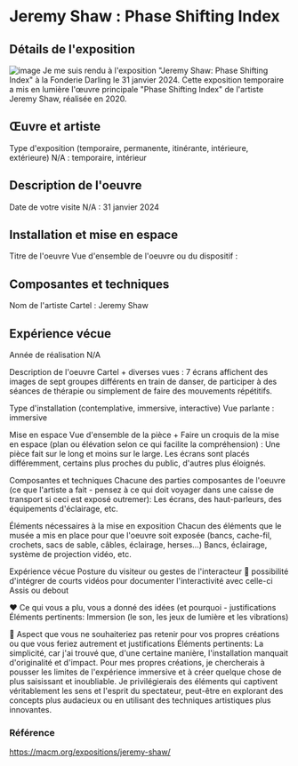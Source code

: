 # Jeremy Shaw : Phase Shifting Index

## Détails de l'exposition
![image](https://github.com/Sabrina2828/H24_V11_inspirations_GAGNE/assets/142918317/dca99134-afd3-423a-b37e-dab1225a7895)
Je me suis rendu à l'exposition "Jeremy Shaw: Phase Shifting Index" à la Fonderie Darling le 31 janvier 2024. Cette exposition temporaire a mis en lumière l'œuvre principale "Phase Shifting Index" de l'artiste Jeremy Shaw, réalisée en 2020.

## Œuvre et artiste
Type d'exposition (temporaire, permanente, itinérante, intérieure, extérieure)	N/A : 
temporaire, intérieur

## Description de l'oeuvre
Date de votre visite	N/A : 
31 janvier 2024

## Installation et mise en espace
Titre de l'oeuvre	Vue d'ensemble de l'oeuvre ou du dispositif :

## Composantes et techniques
Nom de l'artiste	Cartel :
Jeremy Shaw

## Expérience vécue
Année de réalisation	N/A

Description de l'oeuvre	Cartel + diverses vues :
7 écrans affichent des images de sept groupes différents en train de danser, de participer à des séances de thérapie ou simplement de faire des mouvements répétitifs.

Type d'installation (contemplative, immersive, interactive)	Vue parlante : 
immersive

Mise en espace	Vue d'ensemble de la pièce + Faire un croquis de la mise en espace (plan ou élévation selon ce qui facilite la compréhension) :
Une pièce fait sur le long et moins sur le large. Les écrans sont placés différemment, certains plus proches du public, d'autres plus éloignés.

Composantes et techniques	Chacune des parties composantes de l'oeuvre (ce que l'artiste a fait - pensez à ce qui doit voyager dans une caisse de transport si ceci est exposé outremer):
Les écrans, des haut-parleurs, des équipements d'éclairage, etc.

Éléments nécessaires à la mise en exposition	Chacun des éléments que le musée a mis en place pour que l'oeuvre soit exposée (bancs, cache-fil, crochets, sacs de sable, câbles, éclairage, herses...)
Bancs, éclairage, système de projection vidéo, etc.

Expérience vécue	Posture du visiteur ou gestes de l'interacteur 🎥 possibilité d'intégrer de courts vidéos pour documenter l'interactivité avec celle-ci
Assis ou debout

❤️ Ce qui vous a plu, vous a donné des idées (et pourquoi - justifications	Éléments pertinents: 
Immersion (le son, les jeux de lumière et les vibrations)

🤔 Aspect que vous ne souhaiteriez pas retenir pour vos propres créations ou que vous feriez autrement et justifications	Éléments pertinents: La simplicité, car j'ai trouvé que, d'une certaine manière, l'installation manquait d'originalité et d'impact. Pour mes propres créations, je chercherais à pousser les limites de l'expérience immersive et à créer quelque chose de plus saisissant et inoubliable. Je privilégierais des éléments qui captivent véritablement les sens et l'esprit du spectateur, peut-être en explorant des concepts plus audacieux ou en utilisant des techniques artistiques plus innovantes.


### Référence
https://macm.org/expositions/jeremy-shaw/
